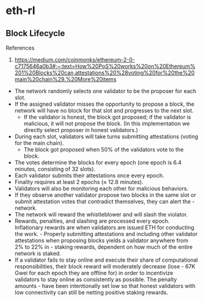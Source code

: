 # eth-rl

## Block Lifecycle

References
1. <https://medium.com/coinmonks/ethereum-2-0-c7175646a0b3#:~:text=How%20PoS%20works%20on%20Ethereum%201%20Blocks%20can,attestations%20%28voting%20for%20the%20main%20chain%29.%20More%20items>

- The network randomly selects one validator to be the proposer for each slot.
- If the assigned validator misses the opportunity to propose a block, the network will have no block for that slot and progresses to the next slot.
    - If the validator is honest, the block got proposed; if the validator is malicious, it will not propose the block. (In this implementation we directly select proposer in honest validators.)
- During each slot, validators will take turns submitting attestations (voting for the main chain).
    - The block got proposed when 50% of the validators vote to the block.
- The votes determine the blocks for every epoch (one epoch is 6.4 minutes, consisting of 32 slots).
- Each validator submits their attestations once every epoch.
- Finality requires at least 2 epochs (≈ 12.8 minutes).
- Validators will also be monitoring each other for malicious behaviors.
- If they observe another validator propose two blocks in the same slot or submit attestation votes that contradict themselves, they can alert the - network.
- The network will reward the whistleblower and will slash the violator.
- Rewards, penalties, and slashing are processed every epoch. Inflationary rewards are when validators are issued ETH for conducting the work. - Properly submitting attestations and including other validator attestations when proposing blocks yields a validator anywhere from 2% to 22% in - staking rewards, dependent on how much of the entire network is staked.
- If a validator fails to stay online and execute their share of computational responsibilities, their block reward will moderately decrease (lose - 67K Gwei for each epoch they are offline for) in order to incentivize validators to stay online as consistently as possible. The penalty amounts - have been intentionally set low so that honest validators with low connectivity can still be netting positive staking rewards.
